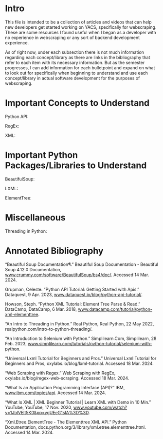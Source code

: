 # Intro 
This file is intended to be a collection of articles and videos that can help new developers get started 
    working on YACS, specifically for webscraping. These are some resources I found useful when I began
    as a developer with no experience in webscraping or any sort of backend development experience. 

As of right now, under each subsection there is not much information regarding each concept/library as 
    there are links in the bibliography that refer to each item with its necessary information. But as the 
    semester progresses, I can add information for each bulletpoint and expand on what to look
    out for specifically when beginning to understand and use each concept/library in actual software 
    development for the purposes of webscraping.

# Important Concepts to Understand
Python API:


RegEx:


XML:


# Important Python Packages/Libraries to Understand
BeautifulSoup:


LXML:


ElementTree:


# Miscellaneous 
Threading in Python:




# Annotated Bibliography
“Beautiful Soup Documentation¶.” Beautiful Soup Documentation - Beautiful Soup 4.12.0 Documentation, 
        www.crummy.com/software/BeautifulSoup/bs4/doc/. Accessed 14 Mar. 2024. 
        
Grupman, Celeste. “Python API Tutorial: Getting Started with Apis.” Dataquest, 9 Apr. 2023, 
        www.dataquest.io/blog/python-api-tutorial/. 

Howson, Steph. “Python XML Tutorial: Element Tree Parse & Read.” DataCamp, DataCamp, 6 Mar. 2018, 
        www.datacamp.com/tutorial/python-xml-elementtree. 
        
“An Intro to Threading in Python.” Real Python, Real Python, 22 May 2022, 
        realpython.com/intro-to-python-threading/. 
        
“An Introduction to Selenium with Python.” Simplilearn.Com, Simplilearn, 28 Feb. 2023, 
        www.simplilearn.com/tutorials/python-tutorial/selenium-with-python. 

“Universal Lxml Tutorial for Beginners and Pros.” Universal Lxml Tutorial for Beginners and Pros, 
        oxylabs.io/blog/lxml-tutorial. Accessed 18 Mar. 2024. 

“Web Scraping with Regex.” Web Scraping with RegEx, oxylabs.io/blog/regex-web-scraping. Accessed 18 
        Mar. 2024. 
        
“What Is an Application Programming Interface (API)?” IBM, www.ibm.com/topics/api. Accessed 14 Mar. 2024. 

“What Is XML | XML Beginner Tutorial | Learn XML with Demo in 10 Min.” YouTube, YouTube, 17 Nov. 2020, 
        www.youtube.com/watch?v=1JblVElt5K0&pp=ygUEeG1sIA%3D%3D. 
        
“Xml.Etree.ElementTree - The Elementtree XML API.” Python Documentation, 
        docs.python.org/3/library/xml.etree.elementtree.html. Accessed 14 Mar. 2024. 

